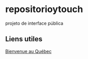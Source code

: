 # repositorioytouch
projeto de interface pública

## Liens utiles
[Bienvenue au Québec](https://www.quebec.ca/gouvernement/ministere/relations-internationales)
